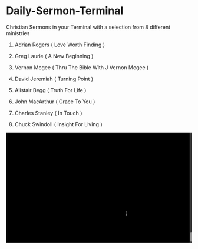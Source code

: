 # Daily-Sermon-Terminal
Christian Sermons in your Terminal with a selection from 8 different ministries

 1. Adrian Rogers	( Love Worth Finding )

 2. Greg Laurie		( A New Beginning )

 3. Vernon Mcgee	( Thru The Bible With J Vernon Mcgee )

 4. David Jeremiah	( Turning Point )

 5. Alistair Begg	( Truth For Life )

 6. John MacArthur	( Grace To You )

 7. Charles Stanley	( In Touch )

 8. Chuck Swindoll	( Insight For Living )
 
 ![](Daily-Sermon.gif)
